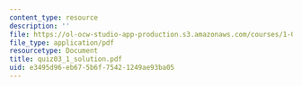 ```yaml
---
content_type: resource
description: ''
file: https://ol-ocw-studio-app-production.s3.amazonaws.com/courses/1-017-computing-and-data-analysis-for-environmental-applications-fall-2003/e3495d96eb675b6f75421249ae93ba05_quiz03_1_solution.pdf
file_type: application/pdf
resourcetype: Document
title: quiz03_1_solution.pdf
uid: e3495d96-eb67-5b6f-7542-1249ae93ba05
---
```

